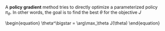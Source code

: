 A **policy gradient** method tries to directly optimize a parameterized policy $\pi_\theta$. In other words, the goal is to find the best $\theta$ for the objective $J$

\begin{equation}
\theta^\bigstar = \arg\max_\theta J(\theta)
\end{equation}